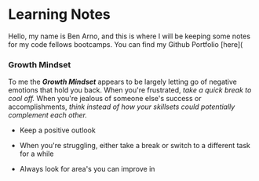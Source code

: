 # Learning Notes

Hello, my name is Ben Arno, and this is where I will be keeping some notes for my code fellows bootcamps. You can find my Github Portfolio [here](

### Growth Mindset

To me the ***Growth Mindset*** appears to be largely letting go of negative emotions that hold you back. When you're frustrated, *take a quick break to cool off.* When you're jealous of someone else's success or accomplishments, *think instead of how your skillsets could potentially complement each other.*

* Keep a positive outlook
- When you're struggling, either take a break or switch to a different task for a while
* Always look for area's you can improve in
